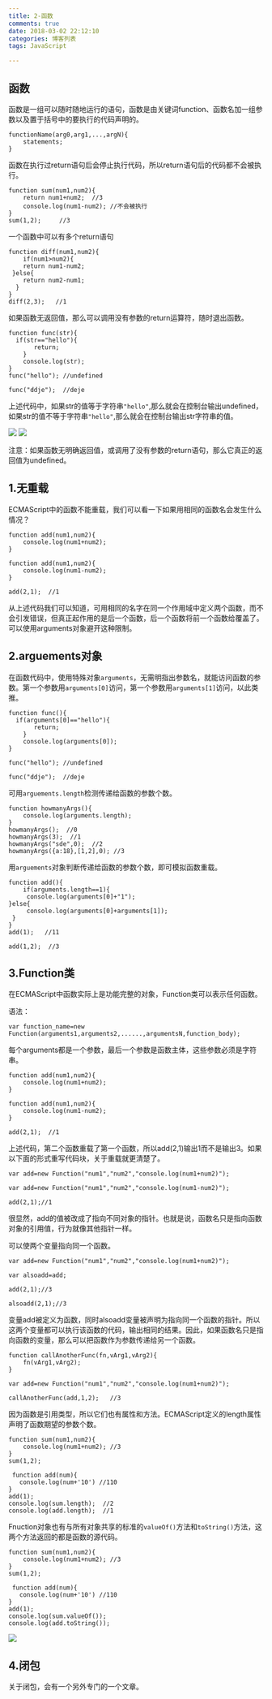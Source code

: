 ```yaml
---
title: 2-函数
comments: true
date: 2018-03-02 22:12:10
categories: 博客列表
tags: JavaScript

---
```



## 函数

函数是一组可以随时随地运行的语句，函数是由关键词function、函数名加一组参数以及置于括号中的要执行的代码声明的。

```
functionName(arg0,arg1,...,argN){
	statements;
}
```
函数在执行过return语句后会停止执行代码，所以return语句后的代码都不会被执行。

```
function sum(num1,num2){
	return num1+num2;  //3
	console.log(num1-num2); //不会被执行
}
sum(1,2);     //3
```
一个函数中可以有多个return语句

```
function diff(num1,num2){
	if(num1>num2){
	return num1-num2;
 }else{
    return num2-num1;
  }
}
diff(2,3);   //1
```
如果函数无返回值，那么可以调用没有参数的return运算符，随时退出函数。

```
function func(str){
  if(str=="hello"){
	   return;
	}
	console.log(str);
}
func("hello"); //undefined

func("ddje");  //deje
```

上述代码中，如果str的值等于字符串`"hello"`,那么就会在控制台输出undefined，如果str的值不等于字符串`"hello"`,那么就会在控制台输出str字符串的值。

![ ](http://images.cnblogs.com/cnblogs_com/cliy-10/1255650/o_9.png)
![ ](http://images.cnblogs.com/cnblogs_com/cliy-10/1255650/o_10.png)

注意：如果函数无明确返回值，或调用了没有参数的return语句，那么它真正的返回值为undefined。

## 1.无重载

ECMAScript中的函数不能重载，我们可以看一下如果用相同的函数名会发生什么情况？

```
function add(num1,num2){
	console.log(num1+num2);
}

function add(num1,num2){
	console.log(num1-num2);
}

add(2,1);  //1
```
从上述代码我们可以知道，可用相同的名字在同一个作用域中定义两个函数，而不会引发错误，但真正起作用的是后一个函数，后一个函数将前一个函数给覆盖了。可以使用arguments对象避开这种限制。

## 2.arguements对象

在函数代码中，使用特殊对象`arguments`，无需明指出参数名，就能访问函数的参数。第一个参数用`arguments[0]`访问，第一个参数用`arguments[1]`访问，以此类推。

```
function func(){
  if(arguments[0]=="hello"){
	   return;
	}
	console.log(arguments[0]);
}

func("hello"); //undefined

func("ddje");  //deje
```

可用`arguements.length`检测传递给函数的参数个数。

```
function howmanyArgs(){
	console.log(arguments.length);
}
howmanyArgs();  //0
howmanyArgs(3);  //1
howmanyArgs("sde",0);  //2
howmanyArgs({a:18},[1,2],0); //3
```
用`arguements`对象判断传递给函数的参数个数，即可模拟函数重载。

```
function add(){
	if(arguments.length==1){
	 console.log(arguments[0]+"1");
}else{
	 console.log(arguments[0]+arguments[1]);
 }
}
add(1);   //11

add(1,2);  //3
```

## 3.Function类

在ECMAScript中函数实际上是功能完整的对象，Function类可以表示任何函数。

语法：

```
var function_name=new Function(arguments1,arguments2,......,argumentsN,function_body);
```
每个arguments都是一个参数，最后一个参数是函数主体，这些参数必须是字符串。

```
function add(num1,num2){
	console.log(num1+num2);
}

function add(num1,num2){
	console.log(num1-num2);
}

add(2,1);  //1
```
上述代码，第二个函数重载了第一个函数，所以add(2,1)输出1而不是输出3。如果以下面的形式重写代码块，关于重载就更清楚了。

```
var add=new Function("num1","num2","console.log(num1+num2)");

var add=new Function("num1","num2","console.log(num1-num2)");

add(2,1);//1
```
很显然，add的值被改成了指向不同对象的指针。也就是说，函数名只是指向函数对象的引用值，行为就像其他指针一样。

可以使两个变量指向同一个函数。

```
var add=new Function("num1","num2","console.log(num1+num2)");

var alsoadd=add;

add(2,1);//3

alsoadd(2,1);//3
```
变量add被定义为函数，同时alsoadd变量被声明为指向同一个函数的指针。所以这两个变量都可以执行该函数的代码，输出相同的结果。因此，如果函数名只是指向函数的变量，那么可以把函数作为参数传递给另一个函数。

```
function callAnotherFunc(fn,vArg1,vArg2){
	fn(vArg1,vArg2);
}

var add=new Function("num1","num2","console.log(num1+num2)");

callAnotherFunc(add,1,2);   //3
```
因为函数是引用类型，所以它们也有属性和方法。ECMAScript定义的length属性声明了函数期望的参数个数。

```
function sum(num1,num2){
	console.log(num1+num2); //3
}
sum(1,2);

 function add(num){
   console.log(num+'10') //110
}
add(1);
console.log(sum.length);  //2
console.log(add.length);  //1
```

Fnuction对象也有与所有对象共享的标准的`valueOf()`方法和`toString()`方法，这两个方法返回的都是函数的源代码。

```
function sum(num1,num2){
	console.log(num1+num2); //3
}
sum(1,2);

 function add(num){
   console.log(num+'10') //110
}
add(1);
console.log(sum.valueOf());
console.log(add.toString());
```
![ ](http://images.cnblogs.com/cnblogs_com/cliy-10/1255650/o_11.png)

## 4.闭包

关于闭包，会有一个另外专门的一个文章。
